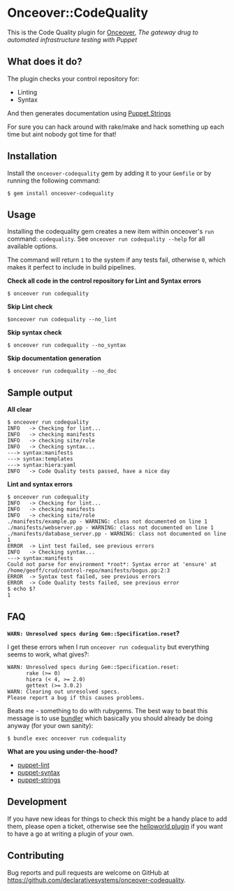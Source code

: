 # Onceover::CodeQuality

This is the Code Quality plugin for [Onceover](https://github.com/dylanratcliffe/onceover), _The gateway drug to automated infrastructure testing with Puppet_

## What does it do?
The plugin checks your control repository for:

* Linting
* Syntax

And then generates documentation using [Puppet Strings](https://github.com/puppetlabs/puppet-strings/)

For sure you can hack around with rake/make and hack something up each time but aint nobody got time for that!

## Installation

Install the `onceover-codequality` gem by adding it to your `Gemfile` or by running the following command:

```shell
$ gem install onceover-codequality
```

## Usage

Installing the codequality gem creates a new item within onceover's `run` command: `codequality`.  See `onceover run codequality --help` for all available options.

The command will return `1` to the system if any tests fail, otherwise `0`, which makes it perfect to include in build pipelines.


**Check all code in the control repository for Lint and Syntax errors**

```shell
$ onceover run codequality
```

**Skip Lint check**

```shell
$onceover run codequality --no_lint
```

**Skip syntax check**

```shell
$ onceover run codequality --no_syntax
```

**Skip documentation generation**

```shell
$ onceover run codequality --no_doc
```


## Sample output

**All clear**

```shell
$ onceover run codequality
INFO   -> Checking for lint...
INFO   -> checking manifests
INFO   -> checking site/role
INFO   -> Checking syntax...
---> syntax:manifests
---> syntax:templates
---> syntax:hiera:yaml
INFO   -> Code Quality tests passed, have a nice day
```

**Lint and syntax errors**

```shell
$ onceover run codequality
INFO   -> Checking for lint...
INFO   -> checking manifests
INFO   -> checking site/role
./manifests/example.pp - WARNING: class not documented on line 1
./manifests/webserver.pp - WARNING: class not documented on line 1
./manifests/database_server.pp - WARNING: class not documented on line 1
ERROR  -> Lint test failed, see previous errors
INFO   -> Checking syntax...
---> syntax:manifests
Could not parse for environment *root*: Syntax error at 'ensure' at /home/geoff/crud/control-repo/manifests/bogus.pp:2:3
ERROR  -> Syntax test failed, see previous errors
ERROR  -> Code Quality tests failed, see previous error
$ echo $?
1
```

## FAQ

**`WARN: Unresolved specs during Gem::Specification.reset`?**

I get these errors when I run `onceover run codequality` but everything seems to work, what gives?:

```
WARN: Unresolved specs during Gem::Specification.reset:
      rake (>= 0)
      hiera (< 4, >= 2.0)
      gettext (>= 3.0.2)
WARN: Clearing out unresolved specs.
Please report a bug if this causes problems.
```

Beats me - something to do with rubygems.  The best way to beat this message is to use [bundler](https://github.com/bundler/bundler) which basically you should already be doing anyway (for your own sanity):

```shell
$ bundle exec onceover run codequality
```

**What are you using under-the-hood?**

* [puppet-lint](https://github.com/rodjek/puppet-lint)
* [puppet-syntax](https://github.com/voxpupuli/puppet-syntax)
* [puppet-strings](https://github.com/puppetlabs/puppet-strings/) 


## Development

If you have new ideas for things to check this might be a handy place to add them, please open a ticket, otherwise see the [helloworld plugin](https://github.com/declarativesystems/onceover-helloworld) if you want to have a go at writing a plugin of your own.

## Contributing

Bug reports and pull requests are welcome on GitHub at https://github.com/declarativesystems/onceover-codequality.
